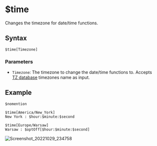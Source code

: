 # $time
Changes the timezone for date/time functions.

## Syntax
```
$time[Timezone]
```

### Parameters
- `Timezone`: The timezone to change the date/time functions to. Accepts [TZ database](https://en.wikipedia.org/wiki/List_of_tz_database_time_zones) timezones name as input.

## Example
```
$nomention

$time[America/New_York]
New York : $hour:$minute:$second

$time[Europe/Warsaw]
Warsaw : $optOff[$hour:$minute:$second]
```
![Screenshot_20221029_234758](https://user-images.githubusercontent.com/95774950/198847125-b093d143-7890-4478-a437-1c80c35c4c41.png)

